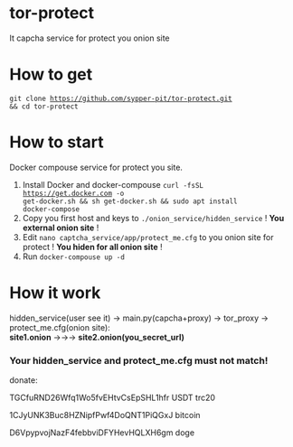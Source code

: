 # tor-protect
It capcha service for protect you onion site 

# How to get
<code>git clone https://github.com/sypper-pit/tor-protect.git && cd tor-protect</code>

# How to start
Docker compouse service for protect you site.
1) Install Docker and docker-compouse <code>curl -fsSL https://get.docker.com -o get-docker.sh && sh get-docker.sh && sudo apt install docker-compose</code>
2) Copy you first host and keys to <code>./onion_service/hidden_service</code> ! <b>You external onion site</b> !
3) Edit <code>nano captcha_service/app/protect_me.cfg</code> to you onion site for protect ! <b>You hiden for all onion site</b> !
4) Run <code>docker-compouse up -d</code>


# How it work
hidden_service(user see it) -> main.py(capcha+proxy) -> tor_proxy -> protect_me.cfg(onion site): <br>
<b>site1.onion</b> ->->-> <b>site2.onion(you_secret_url)</b>



<h3>Your hidden_service and protect_me.cfg must not match!</h3>

donate:

TGCfuRND26Wfq1Wo5fvEHtvCsEpSHL1hfr USDT trc20

1CJyUNK3Buc8HZNipfPwf4DoQNT1PiQGxJ bitcoin

D6VpypvojNazF4febbviDFYHevHQLXH6gm doge
